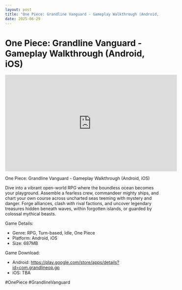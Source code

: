 ```yaml
---
layout: post
title: "One Piece: Grandline Vanguard - Gameplay Walkthrough (Android, iOS)"
date: 2025-06-29
---
```


<h1>One Piece: Grandline Vanguard - Gameplay Walkthrough (Android, iOS)</h1>

<iframe width="560" height="315" src="https://www.youtube.com/embed/siFgERpFc44" frameborder="0" allowfullscreen></iframe>

<p>One Piece: Grandline Vanguard - Gameplay Walkthrough (Android, iOS)

Dive into a vibrant open-world RPG where the boundless ocean becomes your playground. Assemble a fearless crew, commandeer mighty ships, and chart your own course across uncharted seas teeming with mystery and danger. Forge alliances, clash with rival factions, and uncover legendary treasures hidden beneath waves, within forgotten islands, or guarded by colossal mythical beasts.

Game Details:

- Genre: RPG, Turn-based, Idle, One Piece
- Platform: Android, iOS
- Size: 687MB

Game Download:

- Android: https://play.google.com/store/apps/details?id=com.grandlineop.gp
- iOS: TBA

#OnePiece #GrandlineVanguard</p>
